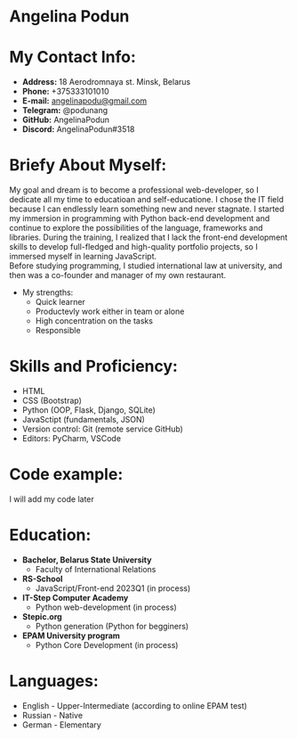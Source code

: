 # Angelina Podun
# My Contact Info:
* **Address:** 18 Aerodromnaya st. Minsk, Belarus                                 
* **Phone:** +375333101010
* **E-mail:** angelinapodu@gmail.com
* **Telegram:** @podunang
* **GitHub:** AngelinaPodun
* **Discord:** AngelinaPodun#3518                               
# Briefy About Myself:
My goal and dream is to become a professional web-developer, so I dedicate all my time to educatioan and self-educatione. I chose the IT field because I can endlessly learn something new and never stagnate. I started my immersion in programming with Python back-end development and continue to explore the possibilities of the language, frameworks and libraries. During the training, I realized that I lack the front-end development skills to develop full-fledged and high-quality portfolio projects, so I immersed myself in learning JavaScript. \
Before studying programming, I studied international law at university, and then was a co-founder and manager of my own restaurant.
* My strengths:
    * Quick learner
    * Productevly work either in team or alone
    * High concentration on the tasks
    * Responsible 

# Skills and Proficiency:
* HTML
* CSS (Bootstrap)
* Python (OOP, Flask, Django, SQLite)
* JavaSctipt (fundamentals, JSON)
* Version control: Git (remote service GitHub)
* Editors: PyCharm, VSCode
# Code example:
I will add my code later
# Education:
* **Bachelor, Belarus State University**
    * Faculty of International Relations
* **RS-School**
    * JavaScript/Front-end 2023Q1 (in process)     
* **IT-Step Computer Academy**
    * Python web-development (in process)
* **Stepic.org**
    * Python generation (Python for begginers)
* **EPAM University program**
    * Python Core Development (in process) 

# Languages:
* English - Upper-Intermediate (according to online EPAM test)
* Russian - Native
* German - Elementary
